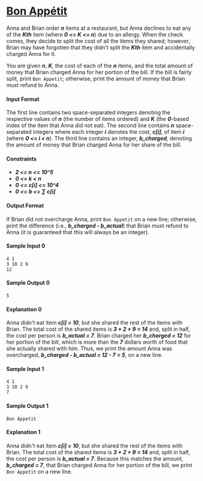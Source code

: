 # [Bon Appétit](https://www.hackerrank.com/challenges/bon-appetit)

Anna and Brian order __*n*__ items at a restaurant, but Anna declines to eat any of the __*Kth*__ item (where __*0 <= K <= n*__) due to an allergy. When the check comes, they decide to split the cost of all the items they shared; however, Brian may have forgotten that they didn't split the __*Kth*__ item and accidentally charged Anna for it.

You are given __*n*__, __*K*__, the cost of each of the __*n*__ items, and the total amount of money that Brian charged Anna for her portion of the bill. If the bill is fairly split, print `Bon Appetit`; otherwise, print the amount of money that Brian must refund to Anna.

#### Input Format
The first line contains two space-separated integers denoting the respective values of __*n*__ (the number of items ordered) and __*K*__ (the __*0*__-based index of the item that Anna did not eat).
The second line contains __*n*__ space-separated integers where each integer __*i*__ denotes the cost, __*c[i]*__, of item __*i*__ (where __*0 <= i < n*__).
The third line contains an integer, __*b_charged*__, denoting the amount of money that Brian charged Anna for her share of the bill.

#### Constraints
* __*2 <= n <= 10^5*__
* __*0 <= k < n*__
* __*0 <= c[i] <= 10^4*__
* __*0 <= b <= ∑ c[i]*__

#### Output Format
If Brian did not overcharge Anna, print `Bon Appetit` on a new line; otherwise, print the difference (i.e., __*b_charged - b_actual*__) that Brian must refund to Anna (it is guaranteed that this will always be an integer).

#### Sample Input 0
```
4 1
3 10 2 9
12
```

#### Sample Output 0
```
5
```

#### Explanation 0
Anna didn't eat item __*c[i] = 10*__, but she shared the rest of the items with Brian. The total cost of the shared items is __*3 + 2 + 9 = 14*__ and, split in half, the cost per person is __*b_actual = 7*__. Brian charged her __*b_charged = 12*__ for her portion of the bill, which is more than the __*7*__ dollars worth of food that she actually shared with him. Thus, we print the amount Anna was overcharged, __*b_charged - b_actual = 12 - 7 = 5*__, on a new line.

#### Sample Input 1
```
4 1
3 10 2 9
7
```

#### Sample Output 1
```
Bon Appetit
```

#### Explanation 1
Anna didn't eat item __*c[i] = 10*__, but she shared the rest of the items with Brian. The total cost of the shared items is __*3 + 2 + 9 = 14*__ and, split in half, the cost per person is __*b_actual = 7*__. Because this matches the amount, __*b_charged = 7*__, that Brian charged Anna for her portion of the bill, we print `Bon Appetit` on a new line.
